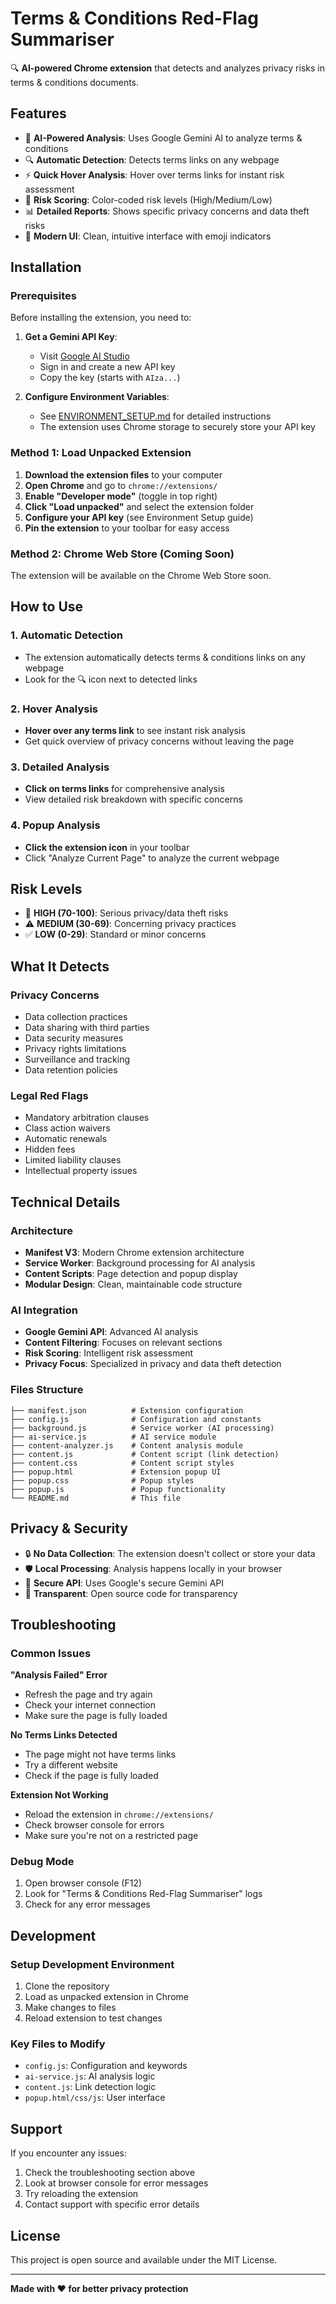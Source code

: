 # Terms & Conditions Red-Flag Summariser

🔍 **AI-powered Chrome extension** that detects and analyzes privacy risks in terms & conditions documents.

## Features

- 🤖 **AI-Powered Analysis**: Uses Google Gemini AI to analyze terms & conditions
- 🔍 **Automatic Detection**: Detects terms links on any webpage
- ⚡ **Quick Hover Analysis**: Hover over terms links for instant risk assessment
- 🚨 **Risk Scoring**: Color-coded risk levels (High/Medium/Low)
- 📊 **Detailed Reports**: Shows specific privacy concerns and data theft risks
- 🎨 **Modern UI**: Clean, intuitive interface with emoji indicators

## Installation

### Prerequisites

Before installing the extension, you need to:

1. **Get a Gemini API Key**:
   - Visit [Google AI Studio](https://makersuite.google.com/app/apikey)
   - Sign in and create a new API key
   - Copy the key (starts with `AIza...`)

2. **Configure Environment Variables**:
   - See [ENVIRONMENT_SETUP.md](./ENVIRONMENT_SETUP.md) for detailed instructions
   - The extension uses Chrome storage to securely store your API key

### Method 1: Load Unpacked Extension

1. **Download the extension files** to your computer
2. **Open Chrome** and go to `chrome://extensions/`
3. **Enable "Developer mode"** (toggle in top right)
4. **Click "Load unpacked"** and select the extension folder
5. **Configure your API key** (see Environment Setup guide)
6. **Pin the extension** to your toolbar for easy access

### Method 2: Chrome Web Store (Coming Soon)

The extension will be available on the Chrome Web Store soon.

## How to Use

### 1. **Automatic Detection**
- The extension automatically detects terms & conditions links on any webpage
- Look for the 🔍 icon next to detected links

### 2. **Hover Analysis**
- **Hover over any terms link** to see instant risk analysis
- Get quick overview of privacy concerns without leaving the page

### 3. **Detailed Analysis**
- **Click on terms links** for comprehensive analysis
- View detailed risk breakdown with specific concerns

### 4. **Popup Analysis**
- **Click the extension icon** in your toolbar
- Click "Analyze Current Page" to analyze the current webpage

## Risk Levels

- 🚨 **HIGH (70-100)**: Serious privacy/data theft risks
- ⚠️ **MEDIUM (30-69)**: Concerning privacy practices  
- ✅ **LOW (0-29)**: Standard or minor concerns

## What It Detects

### Privacy Concerns
- Data collection practices
- Data sharing with third parties
- Data security measures
- Privacy rights limitations
- Surveillance and tracking
- Data retention policies

### Legal Red Flags
- Mandatory arbitration clauses
- Class action waivers
- Automatic renewals
- Hidden fees
- Limited liability clauses
- Intellectual property issues

## Technical Details

### Architecture
- **Manifest V3**: Modern Chrome extension architecture
- **Service Worker**: Background processing for AI analysis
- **Content Scripts**: Page detection and popup display
- **Modular Design**: Clean, maintainable code structure

### AI Integration
- **Google Gemini API**: Advanced AI analysis
- **Content Filtering**: Focuses on relevant sections
- **Risk Scoring**: Intelligent risk assessment
- **Privacy Focus**: Specialized in privacy and data theft detection

### Files Structure
```
├── manifest.json          # Extension configuration
├── config.js              # Configuration and constants
├── background.js          # Service worker (AI processing)
├── ai-service.js          # AI service module
├── content-analyzer.js    # Content analysis module
├── content.js             # Content script (link detection)
├── content.css            # Content script styles
├── popup.html             # Extension popup UI
├── popup.css              # Popup styles
├── popup.js               # Popup functionality
└── README.md              # This file
```

## Privacy & Security

- 🔒 **No Data Collection**: The extension doesn't collect or store your data
- 🛡️ **Local Processing**: Analysis happens locally in your browser
- 🔐 **Secure API**: Uses Google's secure Gemini API
- 📝 **Transparent**: Open source code for transparency

## Troubleshooting

### Common Issues

**"Analysis Failed" Error**
- Refresh the page and try again
- Check your internet connection
- Make sure the page is fully loaded

**No Terms Links Detected**
- The page might not have terms links
- Try a different website
- Check if the page is fully loaded

**Extension Not Working**
- Reload the extension in `chrome://extensions/`
- Check browser console for errors
- Make sure you're not on a restricted page

### Debug Mode
1. Open browser console (F12)
2. Look for "Terms & Conditions Red-Flag Summariser" logs
3. Check for any error messages

## Development

### Setup Development Environment
1. Clone the repository
2. Load as unpacked extension in Chrome
3. Make changes to files
4. Reload extension to test changes

### Key Files to Modify
- `config.js`: Configuration and keywords
- `ai-service.js`: AI analysis logic
- `content.js`: Link detection logic
- `popup.html/css/js`: User interface

## Support

If you encounter any issues:
1. Check the troubleshooting section above
2. Look at browser console for error messages
3. Try reloading the extension
4. Contact support with specific error details

## License

This project is open source and available under the MIT License.

---

**Made with ❤️ for better privacy protection**
